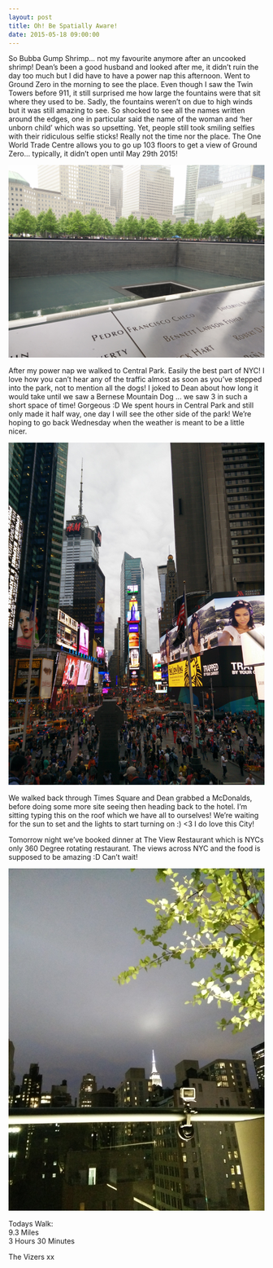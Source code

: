 ```yaml
---
layout: post
title: Oh! Be Spatially Aware!
date: 2015-05-18 09:00:00
---
```


So Bubba Gump Shrimp... not my favourite anymore after an uncooked shrimp! Dean’s been a good husband and looked after me, it didn’t ruin the day too much but I did have to have a power nap this afternoon. Went to Ground Zero in the morning to see the place. Even though I saw the Twin Towers before 911, it still surprised me how large the fountains were that sit where they used to be. Sadly, the fountains weren’t on due to high winds but it was still amazing to see. So shocked to see all the names written around the edges, one in particular said the name of the woman and ‘her unborn child’ which was so upsetting. Yet, people still took smiling selfies with their ridiculous selfie sticks! Really not the time nor the place. The One World Trade Centre allows you to go up 103 floors to get a view of Ground Zero... typically, it didn’t open until May 29th 2015! 

![](/images/Groundzero.jpg)

After my power nap we walked to Central Park. Easily the best part of NYC! I love how you can’t hear any of the traffic almost as soon as you’ve stepped into the park, not to mention all the dogs! I joked to Dean about how long it would take until we saw a Bernese Mountain Dog ... we saw 3 in such a short space of time! Gorgeous :D We spent hours in Central Park and still only made it half way, one day I will see the other side of the park! We’re hoping to go back Wednesday when the weather is meant to be a little nicer.

![](/images/Timesquare.jpg)

We walked back through Times Square and Dean grabbed a McDonalds, before doing some more site seeing then heading back to the hotel. I’m sitting typing this on the roof which we have all to ourselves! We’re waiting for the sun to set and the lights to start turning on :) <3 I do love this City!

Tomorrow night we’ve booked dinner at The View Restaurant which is NYCs only 360 Degree rotating restaurant. The views across NYC and the food is supposed to be amazing :D Can’t wait!

![](/images/ES.jpg)

Todays Walk:<br />
9.3 Miles<br />
3 Hours 30 Minutes

The Vizers xx
